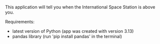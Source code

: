 This application will tell you when the International Space Station is above you.

Requirements:
- latest version of Python (app was created with version 3.13)
- pandas library (run 'pip install pandas' in the terminal)
